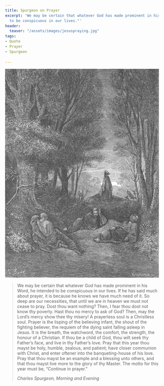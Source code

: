 ```yaml
---
title: Spurgeon on Prayer
excerpt: 'We may be certain that whatever God has made prominent in his Word, he intended
  to be conspicuous in our lives."'
header:
  teaser: "/assets/images/jesuspraying.jpg"
tags:
- Quote
- Prayer
- Spurgeon

---
```

![](/assets/images/jesuspraying.jpg)

> We may be certain that whatever God has made prominent in his Word, he intended to be conspicuous in our lives. If he has said much about prayer, it is because he knows we have much need of it. So deep are our necessities, that until we are in heaven we must not cease to pray. Dost thou want nothing? Then, I fear thou dost not know thy poverty. Hast thou no mercy to ask of God? Then, may the Lord’s mercy show thee thy misery! A prayerless soul is a Christless soul. Prayer is the lisping of the believing infant, the shout of the fighting believer, the requiem of the dying saint falling asleep in Jesus. It is the breath, the watchword, the comfort, the strength, the honour of a Christian. If thou be a child of God, thou wilt seek thy Father’s face, and live in thy Father’s love. Pray that this year thou mayst be holy, humble, zealous, and patient; have closer communion with Christ, and enter oftener into the banqueting-house of his love. Pray that thou mayst be an example and a blessing unto others, and that thou mayst live more to the glory of thy Master. The motto for this year must be, “Continue in prayer."
>
> <cite>Charles Spurgeon, _Morning and Evening_</cite>
